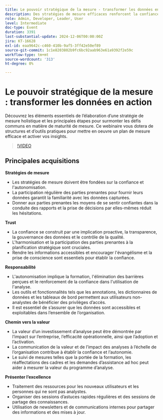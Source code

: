 ```yaml
---
title: Le pouvoir stratégique de la mesure - transformer les données en action
description: Des stratégies de mesure efficaces renforcent la confiance et l'autonomie en faisant participer les parties prenantes, en assurant la familiarité des données et en encourageant la confiance dans la prise de décision, tandis que la confiance est établie grâce à la transparence, à la gouvernance des données et à l'alignement des parties prenantes, et l'autonomisation est réalisée grâce à la formation, à des outils accessibles et à des données exploitables, qui contribuent tous à démontrer la valeur de l'analyse par l'impact commercial et l'efficacité opérationnelle.
role: Admin, Developer, Leader, User
level: Intermediate
doc-type: Event
duration: 3391
last-substantial-update: 2024-12-06T00:00:00Z
jira: KT-16628
exl-id: eaa9642c-c460-410b-9af5-3ff42e50ef89
source-git-commit: 1c1e8203802b9fc6bc92aab963e61a9392f2e59c
workflow-type: tm+mt
source-wordcount: '313'
ht-degree: 0%

---
```


# Le pouvoir stratégique de la mesure : transformer les données en action

Découvrez les éléments essentiels de l’élaboration d’une stratégie de mesure holistique et les principales étapes pour surmonter les défis communs en matière de maturité de mesure. Ce webinaire vous dotera de structures et d’outils pratiques pour mettre en oeuvre un plan de mesure efficace et activer vos insights.

>[!VIDEO](https://video.tv.adobe.com/v/3440935/?learn=on&enablevpops)

## Principales acquisitions

**Stratégies de mesure**

* Les stratégies de mesure doivent être fondées sur la confiance et l&#39;autonomisation.
* La participation régulière des parties prenantes pour fournir leurs données garantit la familiarité avec les données capturées.
* Donner aux parties prenantes les moyens de se sentir confiantes dans la conduite des rapports et la prise de décisions par elles-mêmes réduit les hésitations.

**Trust**

* La confiance se construit par une implication proactive, la transparence, la gouvernance des données et le contrôle de la qualité.
* L&#39;harmonisation et la participation des parties prenantes à la planification stratégique sont cruciales.
* Rendre les informations accessibles et encourager l&#39;évangélisme et la prise de conscience sont essentiels pour établir la confiance.

**Responsabilité**

* L&#39;autonomisation implique la formation, l&#39;élimination des barrières perçues et le renforcement de la confiance dans l&#39;utilisation de l&#39;analyse.
* Les outils et fonctionnalités tels que les annotations, les dictionnaires de données et les tableaux de bord permettent aux utilisateurs non-analystes de bénéficier des privilèges d’accès.
* Il est essentiel de s’assurer que les données sont accessibles et exploitables dans l’ensemble de l’organisation.

**Chemin vers la valeur**

* La valeur d’un investissement d’analyse peut être démontrée par l’impact sur l’entreprise, l’efficacité opérationnelle, ainsi que l’adoption et l’activation.
* La communication de la valeur et de l’impact des analyses à l’échelle de l’organisation contribue à établir la confiance et l’autonomie.
* Le suivi de mesures telles que la portée de la formation, les réaffectations des cadres et les demandes d’assistance ad hoc peut aider à mesurer la valeur du programme d’analyse.

**Présenter l’excellence**

* Traitement des ressources pour les nouveaux utilisateurs et les personnes qui ne sont pas analystes.
* Organiser des sessions d’astuces rapides régulières et des sessions de partage des connaissances.
* Utilisation de newsletters et de communications internes pour partager des informations et des mises à jour.
